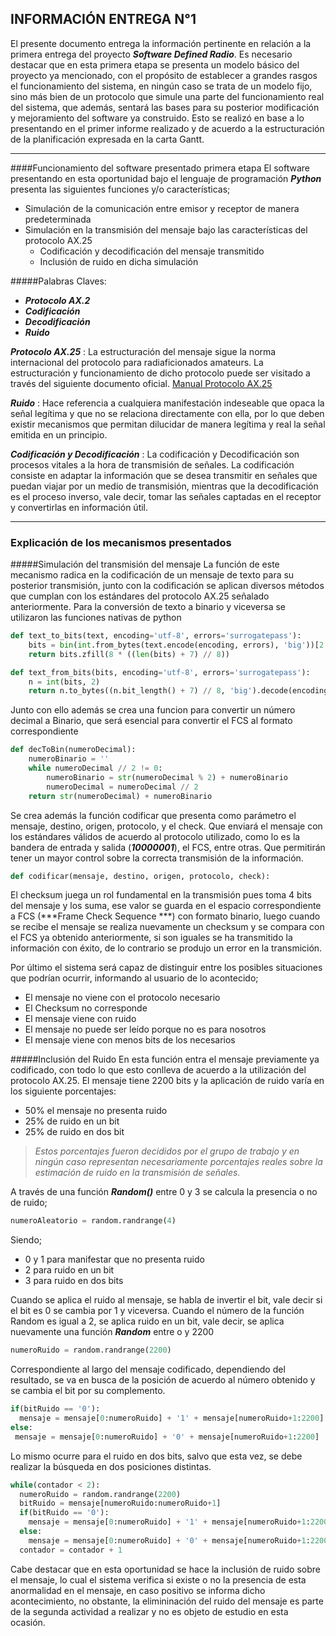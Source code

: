 ## INFORMACIÓN ENTREGA N°1
El presente documento entrega la información pertinente en relación a la primera entrega del proyecto ***Software Defined Radio***. Es necesario destacar que en esta primera etapa se presenta un modelo básico del proyecto ya mencionado, con el propósito de establecer a grandes rasgos el funcionamiento del sistema, en ningún caso se trata de un modelo fijo, sino más bien de un protocolo que simule una parte del funcionamiento real del sistema, que además, sentará las bases para su posterior modificación y mejoramiento del software ya construido.
Esto se realizó en base a lo presentando en el primer informe realizado y de acuerdo a la estructuración de la planificación expresada en la carta Gantt.
***
####Funcionamiento del software presentado primera etapa
El software presentando en esta oportunidad  bajo el lenguaje de programación ***Python*** presenta las siguientes funciones y/o características; 
- Simulación de la comunicación entre emisor y receptor de manera predeterminada
- Simulación en la transmisión del mensaje bajo las características del protocolo AX.25
  - Codificación y decodificación del mensaje transmitido
  - Inclusión de ruido en dicha simulación

#####Palabras Claves:
* ***Protocolo AX.2***
* ***Codificación***
* ***Decodificación***
* ***Ruido***

***Protocolo AX.25***
: La estructuración del mensaje sigue la norma internacional del protocolo para radiaficionados amateurs. La estructuración y funcionamiento de dicho protocolo puede ser visitado a través del siguiente documento oficial. [Manual Protocolo AX.25](https://www.tapr.org/pub_ax25.html)

***Ruido***
: Hace referencia a cualquiera manifestación indeseable que opaca la señal legítima y que no se relaciona directamente con ella, por lo que deben existir mecanismos que permitan dilucidar de manera legítima y real la señal emitida en un principio.

***Codificación y Decodificación***
: La codificación y Decodificación son procesos vitales a la hora de transmisión de señales. La codificación consiste en adaptar la información que se desea transmitir en señales que puedan viajar por un medio de transmisión, mientras que la decodificación es el proceso inverso, vale decir, tomar las señales captadas en el receptor y convertirlas en información útil.
***
### Explicación de los mecanismos presentados 
#####Simulación del transmisión del mensaje 
La función de este mecanismo radica en la codificación de un mensaje de texto para su posterior transmisión, junto con la codificación se aplican diversos métodos que cumplan con los estándares del protocolo AX.25 señalado anteriormente.
Para la conversión de texto a binario y viceversa se utilizaron las funciones nativas de python
```python
def text_to_bits(text, encoding='utf-8', errors='surrogatepass'):
    bits = bin(int.from_bytes(text.encode(encoding, errors), 'big'))[2:]
    return bits.zfill(8 * ((len(bits) + 7) // 8))

def text_from_bits(bits, encoding='utf-8', errors='surrogatepass'):
    n = int(bits, 2)
    return n.to_bytes((n.bit_length() + 7) // 8, 'big').decode(encoding, errors) or '\0'
```
Junto con ello además se crea una funcion para convertir un número decimal a Binario, que será esencial para convertir el FCS al formato correspondiente 
```python
def decToBin(numeroDecimal):
    numeroBinario = ''
    while numeroDecimal // 2 != 0:
        numeroBinario = str(numeroDecimal % 2) + numeroBinario
        numeroDecimal = numeroDecimal // 2
    return str(numeroDecimal) + numeroBinario
```
Se crea además la función codificar que presenta como parámetro el mensaje, destino, origen, protocolo, y el check. Que enviará el mensaje con los estándares válidos de acuerdo al protocolo utilizado, como lo es la bandera de entrada y salida (***10000001***), el FCS, entre otras. Que permitirán tener un mayor control sobre la correcta transmisión de la información.
```python
def codificar(mensaje, destino, origen, protocolo, check):
```
El checksum juega un rol fundamental en la transmisión pues toma 4 bits del mensaje y los suma, ese valor se guarda en el espacio correspondiente a FCS (***Frame Check Sequence ***) con formato binario, luego cuando se recibe el mensaje se realiza nuevamente un checksum y se compara con el FCS ya obtenido anteriormente, si son iguales se ha transmitido la información con éxito, de lo contrario se produjo un error en la transmición.

Por último el sistema será capaz de distinguir entre los posibles situaciones que podrían ocurrir, informando al usuario de lo acontecido; 
* El mensaje no viene con el protocolo necesario
* El Checksum no corresponde
* El mensaje viene con ruido
* El mensaje no puede ser leído porque no es para nosotros
* El mensaje viene con menos bits de los necesarios


#####Inclusión del Ruido 
En esta función entra el mensaje previamente ya codificado, con todo lo que esto conlleva de acuerdo a la utilización del protocolo AX.25. El mensaje tiene 2200 bits y la aplicación de ruido varía en los siguiente porcentajes:
+ 50% el mensaje no presenta ruido 
+ 25% de ruido en un bit
+ 25% de ruido en dos bit

> *Estos porcentajes fueron decididos por el grupo de trabajo y en ningún caso representan necesariamente porcentajes reales sobre la estimación de ruido en la transmisión de señales.*

A través de una función ***Random()*** entre 0 y 3 se calcula la presencia o no de ruido;
```python
numeroAleatorio = random.randrange(4)
```
Siendo;
* 0 y 1 para manifestar que no presenta ruido
* 2 para ruido en un bit
* 3 para ruido en dos bits
 
Cuando se aplica el ruido al mensaje, se habla de invertir el bit, vale decir si el bit es 0 se cambia por 1 y viceversa. Cuando el número de la función Random es igual a 2, se aplica ruido en un bit, vale decir, se aplica nuevamente una función ***Random*** entre o y 2200
```python
numeroRuido = random.randrange(2200)
```
Correspondiente al largo del mensaje codificado, dependiendo del resultado, se va en busca de la posición de acuerdo al número obtenido y se cambia el bit por su complemento.

```python
if(bitRuido == '0'):
  mensaje = mensaje[0:numeroRuido] + '1' + mensaje[numeroRuido+1:2200]
else:
 mensaje = mensaje[0:numeroRuido] + '0' + mensaje[numeroRuido+1:2200]
```
Lo mismo ocurre para el ruido en dos bits, salvo que esta vez, se debe realizar la búsqueda en dos posiciones distintas.
```python
while(contador < 2):
  numeroRuido = random.randrange(2200)
  bitRuido = mensaje[numeroRuido:numeroRuido+1]
  if(bitRuido == '0'):
    mensaje = mensaje[0:numeroRuido] + '1' + mensaje[numeroRuido+1:2200]
  else:
    mensaje = mensaje[0:numeroRuido] + '0' + mensaje[numeroRuido+1:2200]
  contador = contador + 1
```
Cabe destacar que en esta oportunidad se hace la inclusión de ruido sobre el mensaje, lo cual el sistema verifica si existe o no la presencia de esta anormalidad en el mensaje, en caso positivo se informa dicho acontecimiento, no obstante, la elimininación del ruido del mensaje es parte de la segunda actividad a realizar y no es objeto de estudio en esta ocasión.
